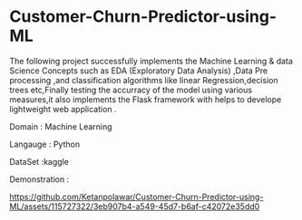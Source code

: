 # Customer-Churn-Predictor-using-ML

The following project successfully implements the Machine Learning & data Science Concepts such as EDA (Exploratory Data Analysis) ,Data Pre processing ,and classification algorithms like linear Regression,decision trees etc,Finally testing the accurracy of the model using various measures,it also implements the Flask framework with helps to develope lightweight web application .

Domain : Machine Learning

Langauge : Python

DataSet :kaggle

Demonstration :

https://github.com/Ketanpolawar/Customer-Churn-Predictor-using-ML/assets/115727322/3eb907b4-a549-45d7-b6af-c42072e35dd0

